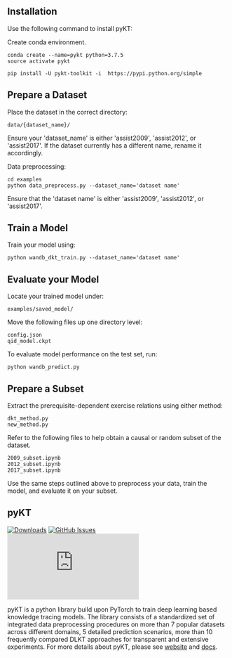 ## Installation
Use the following command to install pyKT:

Create conda environment.

```
conda create --name=pykt python=3.7.5
source activate pykt
```


```
pip install -U pykt-toolkit -i  https://pypi.python.org/simple 

```

## Prepare a Dataset
Place the dataset in the correct directory:

```
data/{dataset_name}/
```
Ensure your 'dataset_name' is either 'assist2009', 'assist2012', or 'assist2017'. If the dataset currently has a different name, rename it accordingly.

Data preprocessing:

```
cd examples
python data_preprocess.py --dataset_name='dataset name'
```
Ensure that the 'dataset name' is either 'assist2009', 'assist2012', or 'assist2017'.

## Train a Model
Train your model using:

```
python wandb_dkt_train.py --dataset_name='dataset name'
```

## Evaluate your Model
Locate your trained model under:
```
examples/saved_model/
```
Move the following files up one directory level:
```
config.json
qid_model.ckpt
```
To evaluate model performance on the test set, run:
```
python wandb_predict.py
```

## Prepare a Subset
Extract the prerequisite-dependent exercise relations using either method: 
```
dkt_method.py
new_method.py
```
Refer to the following files to help obtain a causal or random subset of the dataset.
```
2009_subset.ipynb
2012_subset.ipynb
2017_subset.ipynb
```
Use the same steps outlined above to preprocess your data, train the model, and evaluate it on your subset.

## pyKT

[![Downloads](https://pepy.tech/badge/pykt-toolkit)](https://pepy.tech/project/pykt-toolkit)
[![GitHub Issues](https://img.shields.io/github/issues/pykt-team/pykt-toolkit.svg)](https://github.com/pykt-team/pykt-toolkit/issues)
[![Documentation](https://img.shields.io/website/http/pykt-team.github.io/index.html?down_color=red&down_message=offline&up_message=online)](https://pykt.org/)

pyKT is a python library build upon PyTorch to train deep learning based knowledge tracing models. The library consists of a standardized set of integrated data preprocessing procedures on more than 7 popular datasets across different domains, 5 detailed prediction scenarios, more than 10 frequently compared DLKT approaches for transparent and extensive experiments. For more details about pyKT, please see [website](https://pykt.org/) and [docs](https://pykt-toolkit.readthedocs.io/en/latest/quick_start.html).

